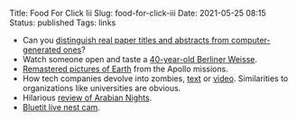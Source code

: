 Title: Food For Click Iii
Slug: food-for-click-iii
Date: 2021-05-25 08:15
Status: published
Tags: links


* Can you [distinguish real paper titles and abstracts from computer-generated ones](https://www.stefanzukin.com/enigma/)?
* Watch someone open and taste a [40-year-old Berliner Weisse](https://www.youtube.com/watch?v=k7tr6D6d7VM).
* [Remastered pictures of Earth](http://www.tobyord.com/earth) from the Apollo missions.
* How tech companies devolve into zombies, [text](https://berthub.eu/articles/posts/how-tech-loses-out/)
    or [video](https://www.youtube.com/watch?v=PQccNdwm8Tw). Similarities to organizations like universities are obvious.
* Hilarious [review of Arabian Nights](https://astralcodexten.substack.com/p/book-review-arabian-nights).
* [Bluetit live nest cam](https://www.youtube.com/watch?v=8wfF6JpIg9c).
